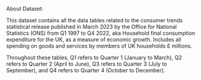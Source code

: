 About Dataset:

This dataset contains all the data tables related to the consumer trends statistical release published in March 2023 by the Office for National Statistics (ONS) from Q1 1997 to Q4 2022, aka Household final consumption expenditure for the UK, as a measure of economic growth. Includes all spending on goods and services by members of UK households £ millions.

Throughout these tables, Q1 refers to Quarter 1 (January to March), Q2 refers to Quarter 2 (April to June), Q3 refers to Quarter 3 (July to September), and Q4 refers to Quarter 4 (October to December).